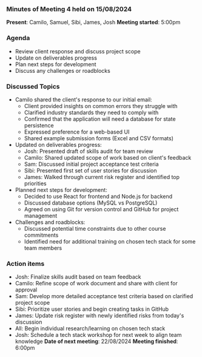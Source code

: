### Minutes of Meeting 4 held on 15/08/2024
**Present**: Camilo, Samuel, Sibi, James, Josh
**Meeting started**: 5:00pm
### Agenda
- Review client response and discuss project scope
- Update on deliverables progress
- Plan next steps for development
- Discuss any challenges or roadblocks
### Discussed Topics
- Camilo shared the client's response to our initial email:
    - Client provided insights on common errors they struggle with
    - Clarified industry standards they need to comply with
    - Confirmed that the application will need a database for state persistence
    - Expressed preference for a web-based UI
    - Shared example submission forms (Excel and CSV formats)
- Updated on deliverables progress:
    - Josh: Presented draft of skills audit for team review
    - Camilo: Shared updated scope of work based on client's feedback
    - Sam: Discussed initial project acceptance test criteria
    - Sibi: Presented first set of user stories for discussion
    - James: Walked through current risk register and identified top priorities
- Planned next steps for development:
    - Decided to use React for frontend and Node.js for backend
    - Discussed database options (MySQL vs PostgreSQL)
    - Agreed on using Git for version control and GitHub for project management
- Challenges and roadblocks:
    - Discussed potential time constraints due to other course commitments
    - Identified need for additional training on chosen tech stack for some team members
### Action items
- Josh: Finalize skills audit based on team feedback
- Camilo: Refine scope of work document and share with client for approval
- Sam: Develop more detailed acceptance test criteria based on clarified project scope
- Sibi: Prioritize user stories and begin creating tasks in GitHub
- James: Update risk register with newly identified risks from today's discussion
- All: Begin individual research/learning on chosen tech stack
- Josh: Schedule a tech stack workshop for next week to align team knowledge
**Date of next meeting**: 22/08/2024
**Meeting finished**: 6:00pm
